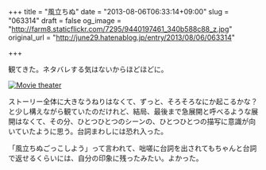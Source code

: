 +++
title = "風立ちぬ"
date = "2013-08-06T06:33:14+09:00"
slug = "063314"
draft = false
og_image = "http://farm8.staticflickr.com/7295/9440197461_340b588c88_z.jpg"
original_url = "http://june29.hatenablog.jp/entry/2013/08/06/063314"

+++

<p>観てきた。ネタバレする気はないからほどほどに。</p>
<p><a href="http://www.flickr.com/photos/june29/9440197461/" title="Movie theater by june29, on Flickr"><img src="http://farm8.staticflickr.com/7295/9440197461_340b588c88_z.jpg" alt="Movie theater"></a></p>
<p>ストーリー全体に大きなうねりはなくて、ずっと、そろそろなにか起こるかな？と少し構えながら観ていたのだけれど、結局、最後まで急展開と呼べるような展開はなくて、その分、ひとつひとつのシーンの、ひとつひとつの描写に意識が向いていたように思う。台詞まわしには恐れ入った。</p>
<p>「風立ちぬごっこしよう」って言われて、咄嗟に台詞を出されてもちゃんと台詞で返せるくらいには、自分の印象に残ったみたい。よかった。</p>
